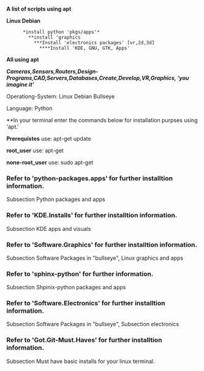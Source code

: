 **A list of scripts using apt** 

 **Linux Debian**
     
     
          *install python 'pkgs/apps'*
            **install 'graphics
              ***Install 'electronics packages' [vr,2d,3d]
                ****Install 'KDE, GNU, GTK, Apps'
      
      
 **All using apt**
 
 
***Cameras,Sensors,Routers,Design-Programs,CAD,Servers,Databases,Create,Develop,VR,Graphics,
     'you imagine it'***


Operationg-System: 
   Linux Debian Bullseye
   
Language: 
   Python


**In your terminal enter the commands below for installation purpses using 'apt.'
 
 
**Prerequistes**
    use:
      apt-get update

**root_user**
    use:
      apt-get
 
**none-root_user**
    use:
      sudo apt-get
 

### Refer to 'python-packages.apps' for further installtion information. 
Subsection Python packages and apps
### Refer to 'KDE.Installs' for further installtion information.
Subsection KDE apps and visuals
### Refer to 'Software.Graphics' for further installtion information.
Subsection Software Packages in "bullseye", Linux graphics and apps
### Refer to 'sphinx-python' for further information.
Subsection Shpinix-python packages and apps
### Refer to 'Software.Electronics' for further installtion information.
Subsection Software Packages in "bullseye", Subsection electronics
### Refer to 'Got.Git-Must.Haves' for further installtion information.
Subsection Must have basic installs for your linux terminal.

